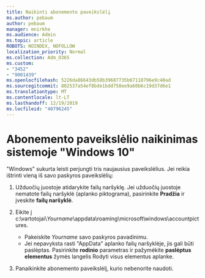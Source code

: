```yaml
---
title: Naikinti abonemento paveikslėlį
ms.author: pebaum
author: pebaum
manager: mnirkhe
ms.audience: Admin
ms.topic: article
ROBOTS: NOINDEX, NOFOLLOW
localization_priority: Normal
ms.collection: Adm_O365
ms.custom:
- "3452"
- "9001439"
ms.openlocfilehash: 5226da86643db58b39687735b67118796e9c40ad
ms.sourcegitcommit: 802537a54ef8bde1bdd758ee9a60b6c19d37d6e1
ms.translationtype: MT
ms.contentlocale: lt-LT
ms.lasthandoff: 12/19/2019
ms.locfileid: "40796245"
---
```

# <a name="delete-an-account-picture-in-windows-10"></a>Abonemento paveikslėlio naikinimas sistemoje "Windows 10"

"Windows" sukurta leisti perjungti tris naujausius paveikslėlius. Jei reikia ištrinti vieną iš savo paskyros paveikslėlių:

1. Užduočių juostoje atidarykite failų naršyklę. Jei užduočių juostoje nematote failų naršyklė (aplanko piktograma), pasirinkite **Pradžia** ir įveskite **failų naršyklė**.

2. Eikite į c:\vartotojai\\*Yourname*\appdata\roaming\microsoft\windows\accountpictures. 
    - Pakeiskite *Yourname* savo paskyros pavadinimu.
    - Jei nepavyksta rasti "AppData" aplanko failų naršyklėje, jis gali būti paslėptas. Pasirinkite **rodinio** parametras ir pažymėkite **paslėptus elementus** žymės langelis Rodyti visus elementus aplanke.

3. Panaikinkite abonemento paveikslėlį, kurio nebenorite naudoti.
 
 